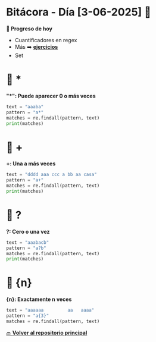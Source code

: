 ﻿# Bitácora - Día [3-06-2025] 🚀


**📌 Progreso de hoy**

- Cuantificadores en regex
- Más ➡️ [__ejercicios__](https://github.com/Motorbuzzard880/Python-learning-journal/blob/master/Ejercicios/Regex.py)
- Set

# 🔄 *
**"*": Puede aparecer 0 o más veces**
```python
text = "aaaba"
pattern = "a*"
matches = re.findall(pattern, text)
print(matches)
```

# 🔄 +
**+: Una a más veces**
```python
text = "dddd aaa ccc a bb aa casa"
pattern = "a+"
matches = re.findall(pattern, text)
print(matches)
```

# 🔄 ?
**?: Cero o una vez**
```python
text = "aaabacb"
pattern = "a?b"
matches = re.findall(pattern, text)
print(matches)
```

# 🔄 {n}
**{n}:  Exactamente n veces**
```python
text = "aaaaaa         aa   aaaa"
pattern = "a{3}"
matches = re.findall(pattern, text)
```

[🔙 **Volver al repositorio principal**](https://github.com/Motorbuzzard880/Python-learning-journal)  
